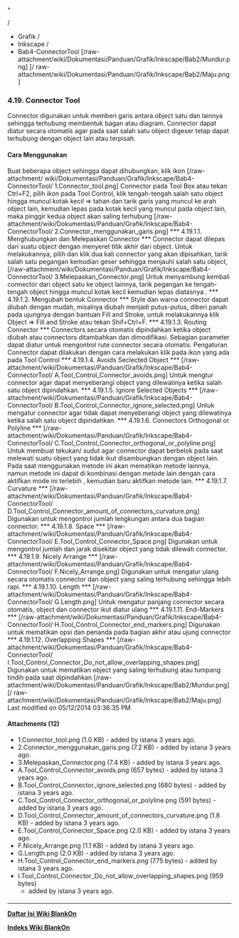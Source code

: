 

    *









  /


  * Grafik  /
  * Inkscape  /
  * Bab4-ConnectorTool
[/raw-attachment/wiki/Dokumentasi/Panduan/Grafik/Inkscape/Bab2/Mundur.png] [/
raw-attachment/wiki/Dokumentasi/Panduan/Grafik/Inkscape/Bab2/Maju.png]
### 4.19. Connector Tool
Connector digunakan untuk memberi garis antara object satu dan lainnya sehingga
terhubung membentuk bagan atau diagram. Connector dapat diatur secara otomatis
agar pada saat salah satu object digeser tetap dapat terhubung dengan object
lain atau terpisah.
#### Cara Menggunakan
Buat beberapa object sehingga dapat dihubungkan, klik ikon [/raw-attachment/
wiki/Dokumentasi/Panduan/Grafik/Inkscape/Bab4-ConnectorTool/
1.Connector_tool.png] Connector pada Tool Box atau tekan Ctrl+F2, pilih ikon
pada Tool Control, klik tengah-tengah salah satu object hingga muncul kotak
kecil => tahan dan tarik garis yang muncul ke arah object lain, kemudian lepas
pada kotak kecil yang muncul pada object lain, maka pinggir kedua object akan
saling terhubung
[/raw-attachment/wiki/Dokumentasi/Panduan/Grafik/Inkscape/Bab4-ConnectorTool/
2.Connector_menggunakan_garis.png]
*** 4.19.1.1. Menghubungkan dan Melepaskan Connector ***
Connector dapat dilepas dari suatu object dengan menyeret titik akhir dari
object. Untuk melakukannya, pilih dan klik dua kali connector yang akan
dipisahkan, tarik salah satu pegangan kemudian geser sehingga menjauhi salah
satu object,
[/raw-attachment/wiki/Dokumentasi/Panduan/Grafik/Inkscape/Bab4-ConnectorTool/
3.Melepaskan_Connector.png]
Untuk menyambung kembali connector dari object satu ke object lainnya, tarik
pegangan ke tengah-tengah object hingga muncul kotak kecil kemudian lepas
diatasnya .
*** 4.19.1.2. Mengubah bentuk Connector ***
Style dan warna connector dapat diubah dengan mudah, misalnya diubah menjadi
putus-putus, diberi panah pada ujungnya dengan bantuan Fill and Stroke, untuk
melakukannya klik Object => Fill and Stroke atau tekan Shif+Ctrl+F.
*** 4.19.1.3. Routing Connector ***
Connectors secara otomatis dipindahkan ketika object diubah atau connectors
ditambahkan dan dimodifikasi. Sebagian parameter dapat diatur untuk mengontrol
rute connector secara otomatis. Pengaturan Connector dapat dilakukan dengan
cara melakukan klik pada ikon yang ada pada Tool Control
*** 4.19.1.4. Avoids Seclected Object ***
[/raw-attachment/wiki/Dokumentasi/Panduan/Grafik/Inkscape/Bab4-ConnectorTool/
A.Tool_Control_Connector_avoids.png] Untuk mengtur connector agar dapat
menyeberangi object yang dilewatinya ketika salah satu object dipindahkan.
*** 4.19.1.5. Ignore Selected Objects ***
[/raw-attachment/wiki/Dokumentasi/Panduan/Grafik/Inkscape/Bab4-ConnectorTool/
B.Tool_Control_Connector_ignore_selected.png] Untuk mengatur connector agar
tidak dapat menyeberangi object yang dilewatinya ketika salah satu object
dipindahkan.
*** 4.19.1.6. Connectors Orthogonal or Polyline ***
[/raw-attachment/wiki/Dokumentasi/Panduan/Grafik/Inkscape/Bab4-ConnectorTool/
C.Tool_Control_Connector_orthogonal_or_polyline.png] Untuk membuat tekukan/
sudut agar connector dapat berbelok pada saat melewati suatu object yang tidak
ikut disambungkan dengan object lain. Pada saat menggunakan metode ini akan
mematikan metode lainnya, namun metode ini dapat di kombinasi dengan metode
lain dengan cara aktifkan mode ini terlebih , kemudian baru aktifkan metode
lain.
*** 4.19.1.7. Curvature ***
[/raw-attachment/wiki/Dokumentasi/Panduan/Grafik/Inkscape/Bab4-ConnectorTool/
D.Tool_Control_Connector_amount_of_connectors_curvature.png] Digunakan untuk
mengontrol jumlah lengkungan antara dua bagian connector.
*** 4.19.1.8. Space ***
[/raw-attachment/wiki/Dokumentasi/Panduan/Grafik/Inkscape/Bab4-ConnectorTool/
E.Tool_Control_Connector_Space.png] Digunakan untuk mengontrol jumlah dan jarak
disekitar object yang tidak dilewati connector.
*** 4.19.1.9. Nicely Arrange ***
[/raw-attachment/wiki/Dokumentasi/Panduan/Grafik/Inkscape/Bab4-ConnectorTool/
F.Nicely_Arrange.png] Digunakan untuk mengatur ulang secara otomatis connector
dan object yang saling terhubung sehingga lebih rapi.
*** 4.19.1.10. Length ***
[/raw-attachment/wiki/Dokumentasi/Panduan/Grafik/Inkscape/Bab4-ConnectorTool/
G.Length.png] Untuk mengatur panjang connector secara otomatis, object dan
connector ikut diatur ulang
*** 4.19.1.11. End-Markers ***
[/raw-attachment/wiki/Dokumentasi/Panduan/Grafik/Inkscape/Bab4-ConnectorTool/
H.Tool_Control_Connector_end_markers.png] Digunakan untuk mematikan opsi dan
penanda pada bagian akhir atau ujung connector
*** 4.19.1.12. Overlapping Shapes ***
[/raw-attachment/wiki/Dokumentasi/Panduan/Grafik/Inkscape/Bab4-ConnectorTool/
I.Tool_Control_Connector_Do_not_allow_overlapping_shapes.png] Digunakan untuk
mematikan object yang saling terhubung atau tumpang tindih pada saat
dipindahkan
[/raw-attachment/wiki/Dokumentasi/Panduan/Grafik/Inkscape/Bab2/Mundur.png] [/
raw-attachment/wiki/Dokumentasi/Panduan/Grafik/Inkscape/Bab2/Maju.png]
Last modified on 05/12/2014 03:36:35 PM
#### Attachments (12)
  * 1.Connector_tool.png​ (1.0 KB) - added by istana 3 years ago.
  * 2.Connector_menggunakan_garis.png​ (7.2 KB) - added by istana 3 years
      ago.
  * 3.Melepaskan_Connector.png​ (7.4 KB) - added by istana 3 years ago.
  * A.Tool_Control_Connector_avoids.png​ (657 bytes) - added by istana 3
      years ago.
  * B.Tool_Control_Connector_ignore_selected.png​ (680 bytes) - added by
      istana 3 years ago.
  * C.Tool_Control_Connector_orthogonal_or_polyline.png​ (591 bytes) - added
      by istana 3 years ago.
  * D.Tool_Control_Connector_amount_of_connectors_curvature.png​ (1.8 KB) -
      added by istana 3 years ago.
  * E.Tool_Control_Connector_Space.png​ (2.0 KB) - added by istana 3 years
      ago.
  * F.Nicely_Arrange.png​ (1.1 KB) - added by istana 3 years ago.
  * G.Length.png​ (2.0 KB) - added by istana 3 years ago.
  * H.Tool_Control_Connector_end_markers.png​ (775 bytes) - added by istana 3
      years ago.
  * I.Tool_Control_Connector_Do_not_allow_overlapping_shapes.png​ (959 bytes)
      - added by istana 3 years ago.
#### 
    
 
 
 
 
 
---
[**Daftar Isi Wiki BlankOn**](/DaftarIsi/README.md)
 
[**Indeks Wiki BlankOn**](/Indeks.md)
